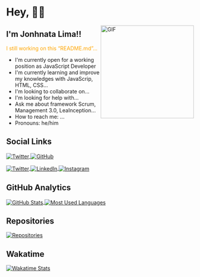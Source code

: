 # Hey, 👋🏼
<img width="250" alt="GIF" align="right" src="https://media0.giphy.com/media/TFUd6cS3rc4qcaS5T8/giphy.gif"/>

## I'm Jonhnata Lima!!

<p style="color:orange;">I still working on this &ldquo;README.md&rdquo;...</p>

<ul>
  <li>I'm currently open for a working position as JavaScript Developer</li>
  <li> I'm currently learning and improve my knowledges with JavaScrip, HTML, CSS...</li>
  <li>I'm looking to collaborate on...</li>
  <li>I'm looking for help with...</li>
  <li>Ask me about framework Scrum, Management 3.0, LeaInception...</li>
  <li>How to reach me: ...</li>
  <li>Pronouns: he/him</li>
</ul>

## Social Links

<p align="left">
  <a href="https://twitter.com/intent/follow?screen_name=JonhnataLima" target="_blank">
    <img align="center" src="https://img.shields.io/twitter/follow/JonhnataLima?label=Follow" alt="Twitter"/>
  </a>
  <a href="https://github.com/jonhnatalima" target="_blank">
    <img align="center" src="https://img.shields.io/github/followers/jonhnatalima?style=social" alt="GitHub"/>
  </a>
</p>
    <p align="left">
      <a href="https://twitter.com/JonhnataLima" target="_blank">
        <img
          align="center"
          src="https://img.shields.io/badge/JonhnataLima?style=flat&logo=twitter"
          alt="Twitter"
        />
      </a>
      <a href="https://linkedin.com/in/jonhnatalima" target="_blank">
        <img
          align="center"
          src="https://img.shields.io/badge/jonhnatalima?style=flat&logo=linkedin"
          alt="LinkedIn"
        />
      </a>
      <a href="https://instagram.com/jonhnatalima" target="_blank">
        <img
          align="center"
          src="https://img.shields.io/badge/jonhnatalima?style=flat&logo=instagram"
          alt="Instagram"
        />
      </a>
    </p>

## GitHub Analytics
<div>
  <p>
    <a href="https://github.com/jonhnatalima" target="_blank">
      <img align="center"
        src="https://github-readme-stats.vercel.app/  apusername=jonhnatalima&  theme=chartreuse-darshow_icons=true&count_private=true"
      alt="GitHub Stats"/>
    </a>
    <a href="https://github.com/jonhnatalima" target="_blank"
      ><img align="center"
        src="https://github-readme-stats.vercel.app/aptop-langs/? username=jonhnatalimtheme=chartreuse-dark&layout=compact"
      alt="Most Used Languages"/>
    </a>
  </p>
</div>

## Repositories
<p>
  <a href="https://github.com/jonhnatalima" target="_blank"
    ><img
      src="https://github-readme-stats.vercel.app/api/pinusername=jonhnatalima&repo=countdown-timeshow_owner=true&theme=chartreuse-dark"
    alt="Repositories"/>
  </a>
</p>

## Wakatime

<p>
  <a href="https://github.com/jonhnatalima" target="_blank"
    ><img
      src="https://github-readme-stats.vercel.app/apwakatime?username=jonhnatalima&theme=chartreuse-dark"
    alt="Wakatime Stats"/>
  </a>
</p>
